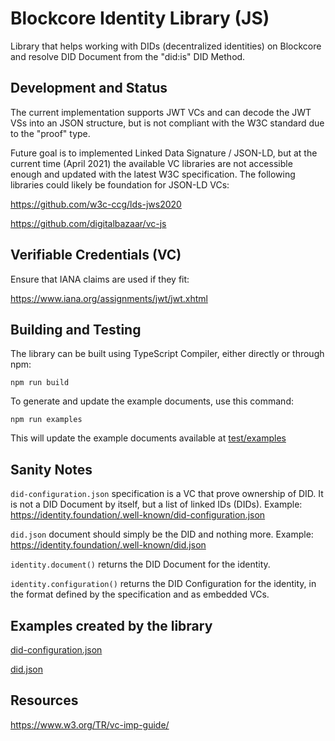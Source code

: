 # Blockcore Identity Library (JS)

Library that helps working with DIDs (decentralized identities) on Blockcore and resolve DID Document from the "did:is" DID Method.

## Development and Status

The current implementation supports JWT VCs and can decode the JWT VSs into an JSON structure, but is not compliant with the W3C standard due to the "proof" type.

Future goal is to implemented Linked Data Signature / JSON-LD, but at the current time (April 2021) the available VC libraries are not accessible enough and 
updated with the latest W3C specification. The following libraries could likely be foundation for JSON-LD VCs:

https://github.com/w3c-ccg/lds-jws2020

https://github.com/digitalbazaar/vc-js

## Verifiable Credentials (VC)

Ensure that IANA claims are used if they fit:

https://www.iana.org/assignments/jwt/jwt.xhtml

## Building and Testing

The library can be built using TypeScript Compiler, either directly or through npm:

```
npm run build
```

To generate and update the example documents, use this command:

```
npm run examples
```

This will update the example documents available at [test/examples](test/examples)

## Sanity Notes

`did-configuration.json` specification is a VC that prove ownership of DID. It is not a DID Document by itself, but a list of linked IDs (DIDs). Example: https://identity.foundation/.well-known/did-configuration.json

`did.json` document should simply be the DID and nothing more. Example: https://identity.foundation/.well-known/did.json

`identity.document()` returns the DID Document for the identity.

`identity.configuration()` returns the DID Configuration for the identity, in the format defined by the specification and as embedded VCs.

## Examples created by the library

[did-configuration.json](https://www.blockcore.net/.well-known/did-configuration.json)

[did.json](https://www.blockcore.net/.well-known/did.json)

## Resources

https://www.w3.org/TR/vc-imp-guide/
